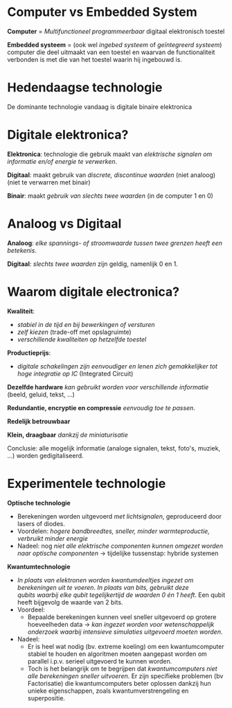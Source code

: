 # Computer vs Embedded System
**Computer** = _Multifunctioneel programmeerbaar_ digitaal elektronisch toestel

**Embedded systeem** = (ook wel _ingebed systeem_ of _geïntegreerd systeem_) computer die deel uitmaakt van een ​toestel en waarvan de functionaliteit verbonden is met die van het toestel ​waarin hij ingebouwd is.​
# Hedendaagse technologie
De dominante technologie vandaag is ​digitale binaire elektronica​
# Digitale elektronica?
**Elektronica**: technologie die gebruik maakt van _elektrische signalen om informatie en/of energie te verwerken​_.

**Digitaal**: maakt gebruik van _discrete, discontinue waarden_ (niet analoog)​ (niet te verwarren met binair)

**Binair**: maakt _gebruik van slechts twee waarden_ (in de computer 1 en 0)
# Analoog vs Digitaal
**Analoog**: _elke spannings- of stroomwaarde tussen twee grenzen heeft een betekenis_.

**Digitaal**: _slechts twee waarden_ zijn geldig, namenlijk 0 en 1.
# Waarom digitale electronica?
**Kwaliteit**:

- _stabiel in de tijd en bij bewerkingen of versturen_​
- _zelf kiezen_ (trade-off met opslagruimte)​
- _verschillende kwaliteiten op hetzelfde toestel_​

**Productieprijs**:

- _digitale schakelingen zijn eenvoudiger en lenen zich gemakkelijker tot hoge integratie op IC_ (Integrated Circuit)​​

**Dezelfde hardware** _kan gebruikt worden voor verschillende informatie_ (beeld, geluid, tekst, …)

**Redundantie, encryptie en compressie** _eenvoudig toe te passen_.

**Redelijk betrouwbaar​**

​**Klein, draagbaar** _dankzij de miniaturisatie_​

Conclusie: alle mogelijk informatie (analoge signalen, tekst, foto's, muziek, …) worden gedigitaliseerd.​
# Experimentele technologie

**Optische technologie**

- Berekeningen worden uitgevoerd _met lichtsignalen_, geproduceerd door lasers of diodes.
- Voordelen: _hogere bandbreedtes, sneller, minder warmteproductie, verbruikt minder energie_
- Nadeel: nog _niet alle elektrische componenten kunnen omgezet worden naar optische componenten_ -> tijdelijke tussenstap: hybride systemen

**Kwantumtechnologie**

- _In plaats van elektronen worden kwantumdeeltjes ingezet om berekeningen uit te voeren_. _In plaats van bits, gebruikt deze qubits waarbij elke qubit tegelijkertijd de waarden 0 én 1 heeft_. Een qubit heeft bijgevolg de waarde van 2 bits. 
- Voordeel:
    - Bepaalde berekeningen kunnen veel sneller uitgevoerd op grotere hoeveelheden data -> _kan ingezet worden voor wetenschappelijk onderzoek waarbij intensieve simulaties uitgevoerd moeten worden_.
- Nadeel:
    - Er is heel wat nodig (bv. extreme koeling) om een kwantumcomputer stabiel te houden en algoritmen moeten aangepast worden om parallel i.p.v. serieel uitgevoerd te kunnen worden.
    - Toch is het belangrijk om te begrijpen dat _kwantumcomputers niet alle berekeningen sneller uitvoeren_. Er zijn specifieke problemen (bv Factorisatie) die kwantumcomputers beter oplossen dankzij hun unieke eigenschappen, zoals kwantumverstrengeling en superpositie.